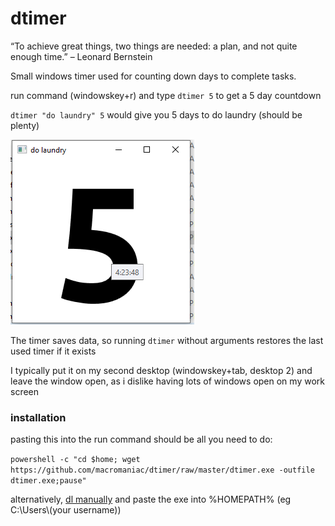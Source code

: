 # dtimer

“To achieve great things, two things are needed: a plan, and not quite enough time.” – Leonard Bernstein


Small windows timer used for counting down days to complete tasks.

run command (windowskey+r) and type `dtimer 5` to get a 5 day countdown

`dtimer "do laundry" 5` would give you 5 days to do laundry (should be plenty)

![dtimer "do laundry" 5](src/example1.PNG)

The timer saves data, so running `dtimer` without arguments restores the last used timer if it exists

I typically put it on my second desktop (windowskey+tab, desktop 2) and leave the window open, as i dislike having lots of windows open on my work screen

### installation ###

pasting this into the run command should be all you need to do:

`powershell -c "cd $home; wget https://github.com/macromaniac/dtimer/raw/master/dtimer.exe -outfile dtimer.exe;pause"`

alternatively, [dl manually](https://github.com/macromaniac/dtimer/raw/master/dtimer.exe) and paste the exe into %HOMEPATH% (eg C:\Users\\(your username))

